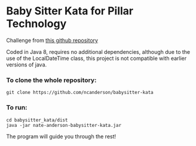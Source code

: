 # Baby Sitter Kata for Pillar Technology 

Challenge from [this github repository](https://gist.github.com/jameskbride/5482722)

Coded in Java 8, requires no additional dependencies, although due to the use of the LocalDateTime class, this project is not compatible with earlier versions of java.

### To clone the whole repository:
```
git clone https://github.com/ncanderson/babysitter-kata
```

### To run:
```
cd babysitter_kata/dist
java -jar nate-anderson-babysitter-kata.jar 
```

The program will guide you through the rest!